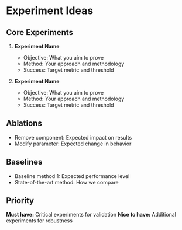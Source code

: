 # Experiment Ideas

## Core Experiments
1. **Experiment Name**
   - Objective: What you aim to prove
   - Method: Your approach and methodology
   - Success: Target metric and threshold

2. **Experiment Name**
   - Objective: What you aim to prove
   - Method: Your approach and methodology
   - Success: Target metric and threshold

## Ablations
- Remove component: Expected impact on results
- Modify parameter: Expected change in behavior

## Baselines
- Baseline method 1: Expected performance level
- State-of-the-art method: How we compare

## Priority
**Must have:** Critical experiments for validation
**Nice to have:** Additional experiments for robustness
